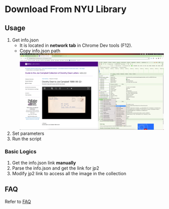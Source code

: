 # Download From NYU Library

## Usage

1. Get info.json
    - It is located in **network tab** in Chrome Dev tools (F12).
    - Copy info.json path 
        ![copy info.json path](./resources/copy_info_json_path.png)
2. Set parameters
3. Run the script

### Basic Logics

1. Get the info.json link **manually**
2. Parse the info.json and get the link for jp2
3. Modify jp2 link to access all the image in the collection

## FAQ

Refer to [FAQ](./FAQ-info_json_path.md)
